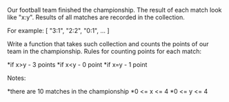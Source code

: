 Our football team finished the championship. The result of each match look like "x:y". Results of all matches are recorded in the collection.

For example: [ "3:1", "2:2", "0:1", ... ]

Write a function that takes such collection and counts the points of our team in the championship. Rules for counting points for each match:

*if x>y - 3 points
*if x<y - 0 point
*if x=y - 1 point

Notes:

*there are 10 matches in the championship
*0 <= x <= 4
*0 <= y <= 4